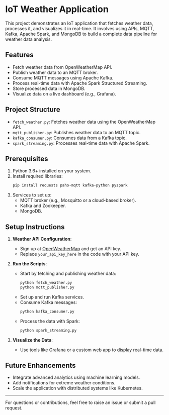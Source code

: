 
# IoT Weather Application

This project demonstrates an IoT application that fetches weather data, processes it, and visualizes it in real-time. It involves using APIs, MQTT, Kafka, Apache Spark, and MongoDB to build a complete data pipeline for weather data analysis.

## Features
- Fetch weather data from OpenWeatherMap API.
- Publish weather data to an MQTT broker.
- Consume MQTT messages using Apache Kafka.
- Process real-time data with Apache Spark Structured Streaming.
- Store processed data in MongoDB.
- Visualize data on a live dashboard (e.g., Grafana).

## Project Structure
- `fetch_weather.py`: Fetches weather data using the OpenWeatherMap API.
- `mqtt_publisher.py`: Publishes weather data to an MQTT topic.
- `kafka_consumer.py`: Consumes data from a Kafka topic.
- `spark_streaming.py`: Processes real-time data with Apache Spark.

## Prerequisites
1. Python 3.6+ installed on your system.
2. Install required libraries:
   ```bash
   pip install requests paho-mqtt kafka-python pyspark
   ```
3. Services to set up:
   - MQTT broker (e.g., Mosquitto or a cloud-based broker).
   - Kafka and Zookeeper.
   - MongoDB.

## Setup Instructions
1. **Weather API Configuration**:
   - Sign up at [OpenWeatherMap](https://openweathermap.org/) and get an API key.
   - Replace `your_api_key_here` in the code with your API key.

2. **Run the Scripts**:
   - Start by fetching and publishing weather data:
     ```bash
     python fetch_weather.py
     python mqtt_publisher.py
     ```
   - Set up and run Kafka services.
   - Consume Kafka messages:
     ```bash
     python kafka_consumer.py
     ```
   - Process the data with Spark:
     ```bash
     python spark_streaming.py
     ```

3. **Visualize the Data**:
   - Use tools like Grafana or a custom web app to display real-time data.

## Future Enhancements
- Integrate advanced analytics using machine learning models.
- Add notifications for extreme weather conditions.
- Scale the application with distributed systems like Kubernetes.

---

For questions or contributions, feel free to raise an issue or submit a pull request.
